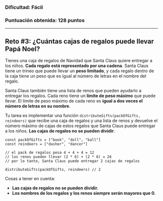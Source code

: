 ### Dificultad: Fácil
### Puntuación obtenida: 128 puntos

***

## Reto #3: ¿Cuántas cajas de regalos puede llevar Papá Noel?

Tienes una caja de regalos de Navidad que Santa Claus quiere entregar a los niños. **Cada regalo está representado por una cadena**. Santa Claus tiene un trineo que puede llevar un **peso limitado**, y cada regalo dentro de la caja tiene un peso que es igual al número de letras en el nombre del regalo.

Santa Claus también tiene una lista de renos que pueden ayudarlo a entregar los regalos. Cada reno tiene un **límite de peso máximo** que puede llevar. El límite de peso máximo de cada reno es **igual a dos veces el número de letras en su nombre**.

Tu tarea es implementar una función ``distributeGifts(packOfGifts, reindeers)`` que recibe una caja de regalos y una lista de renos y devuelve el número máximo de cajas de estos regalos que Santa Claus puede entregar a los niños. **Las cajas de regalos no se pueden dividir**.

    const packOfGifts = ["book", "doll", "ball"]
    const reindeers = ["dasher", "dancer"]

    // el pack de regalos pesa 4 + 4 + 4 = 12
    // los renos pueden llevar (2 * 6) + (2 * 6) = 24
    // por lo tanto, Santa Claus puede entregar 2 cajas de regalos

    distributeGifts(packOfGifts, reindeers) // 2

Cosas a tener en cuenta:

* **Las cajas de regalos no se pueden dividir.**
* **Los nombres de los regalos y los renos siempre serán mayores que 0.**